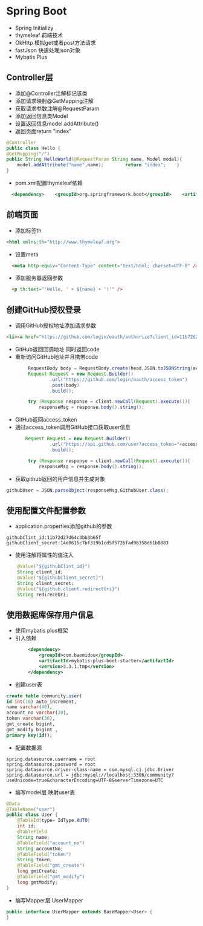 # Spring Boot

- Spring Initializy
- thymeleaf 前端技术
- OkHttp 模拟get或者post方法请求
- fastJson 快速处理json对象
- Mybatis Plus

## Controller层

- 添加@Controller注解标记该类
- 添加请求映射@GetMapping注解
- 获取请求参数注解@RequestParam
- 添加返回信息类Model
- 设置返回信息model.addAttribute()
- 返回页面return "index"

```java
@Controller
public class Hello {
@GetMapping("/")
public String HelloWorld(@RequestParam String name, Model model){
    model.addAttribute("name",name);        return "index";    }
}
```

- pom.xml配置thymeleaf依赖

```xml
  <dependency>    <groupId>org.springframework.boot</groupId>    <artifactId>spring-boot-starter-thymeleaf</artifactId></dependency>
```

## 前端页面

- 添加标签th

```html
<html xmlns:th="http://www.thymeleaf.org">
```

- 设置meta

```html
  <meta http-equiv="Content-Type" content="text/html; charset=UTF-8" />
```

- 添加服务器返回参数

```html
  <p th:text="'Hello, ' + ${name} + '!'" />
```

## 创建GitHub授权登录
- 调用GitHub授权地址添加请求参数
```html
<li><a href="https://github.com/login/oauth/authorize?client_id=11b72d27d64c3bb3b65f&state=1">Login</a></li>
```
- GitHub返回回调地址 同时返回code
- 重新访问GitHub地址并且携带code
```java
        RequestBody body = RequestBody.create(head,JSON.toJSONString(accessTokenDTO));
        Request Request = new Request.Builder()
                .url("https://github.com/login/oauth/access_token")
                .post(body)
                .build();

        try (Response response = client.newCall(Request).execute()){
            responseMsg = response.body().string();
```
- GitHub返回access_token
- 通过access_token调用GitHub接口获取user信息
```java
       Request Request = new Request.Builder()
                .url("https://api.github.com/user?access_token="+accessToken)
                .build();

        try (Response response = client.newCall(Request).execute()){
            responseMsg = response.body().string();
```
- 获取github返回的用户信息并生成对象
```java
githubUser = JSON.parseObject(responseMsg,GithubUser.class);
```

## 使用配置文件配置参数
- application.properties添加github的参数
```text
githubClint_id:11b72d27d64c3bb3b65f
githubClient_secret:14e0615c7bf319b1cd5f5726fad98358d61b8883
```
- 使用注解将属性的值注入
```java
    @Value("${githubClint_id}")
    String client_id;
    @Value("${githubClient_secret}")
    String client_secret;
    @Value("${github.client.redirectUri}")
    String redireceUri;
```

## 使用数据库保存用户信息
- 使用mybatis plus框架
- 引入依赖
```xml
        <dependency>
            <groupId>com.baomidou</groupId>
            <artifactId>mybatis-plus-boot-starter</artifactId>
            <version>3.3.1.tmp</version>
        </dependency>
```
- 创建user表
```sql
create table community.user(
id int(10) auto_increment,
name varchar(40),
account_no varchar(20),
token varchar(36),
gmt_create bigint,
gmt_modify bigint ,
primary key(id));
```

- 配置数据源
```text
spring.datasource.username = root
spring.datasource.password = root
spring.datasource.driver-class-name = com.mysql.cj.jdbc.Driver
spring.datasource.url = jdbc:mysql://localhost:3306/community?useUnicode=true&characterEncoding=UTF-8&serverTimezone=UTC
```

- 编写model层 映射user表
```java
@Data
@TableName("user")
public class User {
    @TableId(type= IdType.AUTO)
    int id;
    @TableField
    String name;
    @TableField("account_no")
    String accountNo;
    @TableField("token")
    String token;
    @TableField("gmt_create")
    long gmtCreate;
    @TableField("gmt_modify")
    long gmtModify;
}
```

- 编写Mapper层 UserMapper
```java
public interface UserMapper extends BaseMapper<User> {
}
```